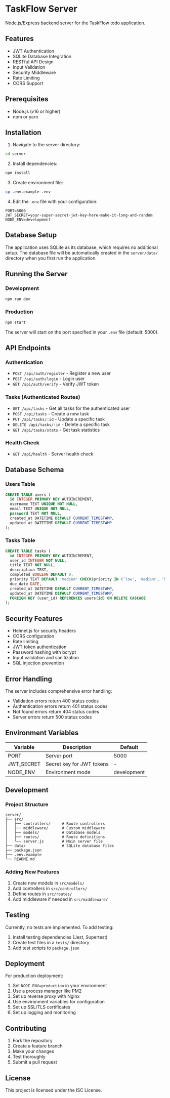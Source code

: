 # TaskFlow Server

Node.js/Express backend server for the TaskFlow todo application.

## Features

- JWT Authentication
- SQLite Database Integration
- RESTful API Design
- Input Validation
- Security Middleware
- Rate Limiting
- CORS Support

## Prerequisites

- Node.js (v16 or higher)
- npm or yarn

## Installation

1. Navigate to the server directory:
```bash
cd server
```

2. Install dependencies:
```bash
npm install
```

3. Create environment file:
```bash
cp .env.example .env
```

4. Edit the `.env` file with your configuration:
```
PORT=5000
JWT_SECRET=your-super-secret-jwt-key-here-make-it-long-and-random
NODE_ENV=development
```

## Database Setup

The application uses SQLite as its database, which requires no additional setup. The database file will be automatically created in the `server/data/` directory when you first run the application.

## Running the Server

### Development
```bash
npm run dev
```

### Production
```bash
npm start
```

The server will start on the port specified in your `.env` file (default: 5000).

## API Endpoints

### Authentication
- `POST /api/auth/register` - Register a new user
- `POST /api/auth/login` - Login user
- `GET /api/auth/verify` - Verify JWT token

### Tasks (Authenticated Routes)
- `GET /api/tasks` - Get all tasks for the authenticated user
- `POST /api/tasks` - Create a new task
- `PUT /api/tasks/:id` - Update a specific task
- `DELETE /api/tasks/:id` - Delete a specific task
- `GET /api/tasks/stats` - Get task statistics

### Health Check
- `GET /api/health` - Server health check

## Database Schema

### Users Table
```sql
CREATE TABLE users (
  id INTEGER PRIMARY KEY AUTOINCREMENT,
  username TEXT UNIQUE NOT NULL,
  email TEXT UNIQUE NOT NULL,
  password TEXT NOT NULL,
  created_at DATETIME DEFAULT CURRENT_TIMESTAMP,
  updated_at DATETIME DEFAULT CURRENT_TIMESTAMP
);
```

### Tasks Table
```sql
CREATE TABLE tasks (
  id INTEGER PRIMARY KEY AUTOINCREMENT,
  user_id INTEGER NOT NULL,
  title TEXT NOT NULL,
  description TEXT,
  completed BOOLEAN DEFAULT 0,
  priority TEXT DEFAULT 'medium' CHECK(priority IN ('low', 'medium', 'high')),
  due_date DATE,
  created_at DATETIME DEFAULT CURRENT_TIMESTAMP,
  updated_at DATETIME DEFAULT CURRENT_TIMESTAMP,
  FOREIGN KEY (user_id) REFERENCES users(id) ON DELETE CASCADE
);
```

## Security Features

- Helmet.js for security headers
- CORS configuration
- Rate limiting
- JWT token authentication
- Password hashing with bcrypt
- Input validation and sanitization
- SQL injection prevention

## Error Handling

The server includes comprehensive error handling:
- Validation errors return 400 status codes
- Authentication errors return 401 status codes
- Not found errors return 404 status codes
- Server errors return 500 status codes

## Environment Variables

| Variable | Description | Default |
|----------|-------------|---------|
| PORT | Server port | 5000 |
| JWT_SECRET | Secret key for JWT tokens | - |
| NODE_ENV | Environment mode | development |

## Development

### Project Structure
```
server/
├── src/
│   ├── controllers/     # Route controllers
│   ├── middleware/      # Custom middleware
│   ├── models/          # Database models
│   ├── routes/          # Route definitions
│   └── server.js        # Main server file
├── data/                # SQLite database files
├── package.json
├── .env.example
└── README.md
```

### Adding New Features

1. Create new models in `src/models/`
2. Add controllers in `src/controllers/`
3. Define routes in `src/routes/`
4. Add middleware if needed in `src/middleware/`

## Testing

Currently, no tests are implemented. To add testing:

1. Install testing dependencies (Jest, Supertest)
2. Create test files in a `tests/` directory
3. Add test scripts to `package.json`

## Deployment

For production deployment:

1. Set `NODE_ENV=production` in your environment
2. Use a process manager like PM2
3. Set up reverse proxy with Nginx
4. Use environment variables for configuration
5. Set up SSL/TLS certificates
6. Set up logging and monitoring

## Contributing

1. Fork the repository
2. Create a feature branch
3. Make your changes
4. Test thoroughly
5. Submit a pull request

## License

This project is licensed under the ISC License.